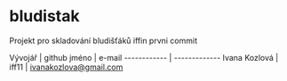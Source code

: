 bludistak
=========

Projekt pro skladování bludišťáků
iffin prvni commit

 Vývojář  | github jméno | e-mail
------------ | -------------
 Ivana Kozlová | iff11 | ivanakozlova@gmail.com
